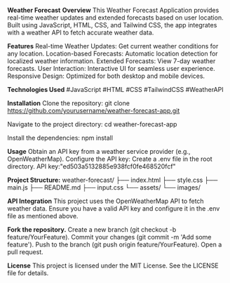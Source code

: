 **Weather Forecast**
**Overview**
This Weather Forecast Application provides real-time weather updates and extended forecasts based on user location. Built using JavaScript, HTML, CSS, and Tailwind CSS, the app integrates with a weather API to fetch accurate weather data.

**Features**
Real-time Weather Updates: Get current weather conditions for any location.
Location-based Forecasts: Automatic location detection for localized weather information.
Extended Forecasts: View 7-day weather forecasts.
User Interaction: Interactive UI for seamless user experience.
Responsive Design: Optimized for both desktop and mobile devices.

**Technologies Used**
#JavaScript
#HTML
#CSS
#TailwindCSS
#WeatherAPI

**Installation**
Clone the repository:
git clone https://github.com/yourusername/weather-forecast-app.git

Navigate to the project directory:
cd weather-forecast-app

Install the dependencies:
npm install

**Usage**
Obtain an API key from a weather service provider (e.g., OpenWeatherMap).
Configure the API key:
Create a .env file in the root directory.
 API key:"ed503a5132885e938fcf0fe468520fcf"

 **Project Structure:**
 weather-forecast/
├── index.html
├── style.css
├── main.js
├── README.md
├── input.css
└── assets/
    └── images/

**API Integration**
This project uses the OpenWeatherMap API to fetch weather data. Ensure you have a valid API key and configure it in the .env file as mentioned above.

**Fork the repository.**
Create a new branch (git checkout -b feature/YourFeature).
Commit your changes (git commit -m 'Add some feature').
Push to the branch (git push origin feature/YourFeature).
Open a pull request.

**License**
This project is licensed under the MIT License. See the LICENSE file for details.



